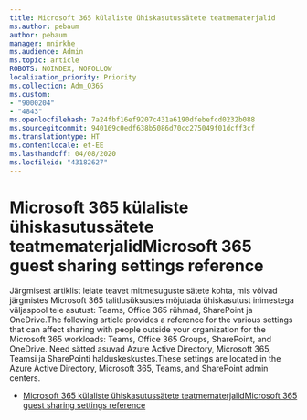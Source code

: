 ```yaml
---
title: Microsoft 365 külaliste ühiskasutussätete teatmematerjalid
ms.author: pebaum
author: pebaum
manager: mnirkhe
ms.audience: Admin
ms.topic: article
ROBOTS: NOINDEX, NOFOLLOW
localization_priority: Priority
ms.collection: Adm_O365
ms.custom:
- "9000204"
- "4843"
ms.openlocfilehash: 7a24fbf16ef9207c431a6190dfebefcd0232b088
ms.sourcegitcommit: 940169c0edf638b5086d70cc275049f01dcff3cf
ms.translationtype: HT
ms.contentlocale: et-EE
ms.lasthandoff: 04/08/2020
ms.locfileid: "43182627"
---
```

# <a name="microsoft-365-guest-sharing-settings-reference"></a><span data-ttu-id="75515-102">Microsoft 365 külaliste ühiskasutussätete teatmematerjalid</span><span class="sxs-lookup"><span data-stu-id="75515-102">Microsoft 365 guest sharing settings reference</span></span>

<span data-ttu-id="75515-103">Järgmisest artiklist leiate teavet mitmesuguste sätete kohta, mis võivad järgmistes Microsoft 365 talitlusüksustes mõjutada ühiskasutust inimestega väljaspool teie asutust: Teams, Office 365 rühmad, SharePoint ja OneDrive.</span><span class="sxs-lookup"><span data-stu-id="75515-103">The following article provides a reference for the various settings that can affect sharing with people outside your organization for the Microsoft 365 workloads: Teams, Office 365 Groups, SharePoint, and OneDrive.</span></span> <span data-ttu-id="75515-104">Need sätted asuvad Azure Active Directory, Microsoft 365, Teamsi ja SharePointi halduskeskustes.</span><span class="sxs-lookup"><span data-stu-id="75515-104">These settings are located in the Azure Active Directory, Microsoft 365, Teams, and SharePoint admin centers.</span></span>

- [<span data-ttu-id="75515-105">Microsoft 365 külaliste ühiskasutussätete teatmematerjalid</span><span class="sxs-lookup"><span data-stu-id="75515-105">Microsoft 365 guest sharing settings reference</span></span>](https://docs.microsoft.com/microsoft-365/solutions/microsoft-365-guest-settings?view=o365-worldwide)
